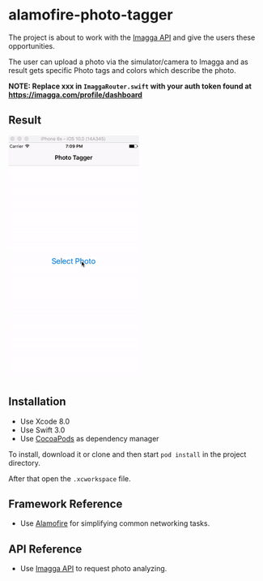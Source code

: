# alamofire-photo-tagger

The project is about to work with the [Imagga API](https://docs.imagga.com/#introduction) and give the users these opportunities.

The user can upload a photo via the simulator/camera to Imagga and as result gets specific Photo tags and colors which describe the photo.

**NOTE: Replace xxx in `ImaggaRouter.swift` with your auth token found at https://imagga.com/profile/dashboard**

## Result

![](result.gif)

## Installation

- Use Xcode 8.0
- Use Swift 3.0
- Use [CocoaPods](https://cocoapods.org/) as dependency manager

To install, download it or clone and then start `pod install` in the project directory.

After that open the `.xcworkspace` file.

## Framework Reference

- Use [Alamofire](https://github.com/Alamofire/Alamofire) for simplifying common networking tasks.

## API Reference

- Use [Imagga API](https://docs.imagga.com/#introduction) to request photo analyzing.
